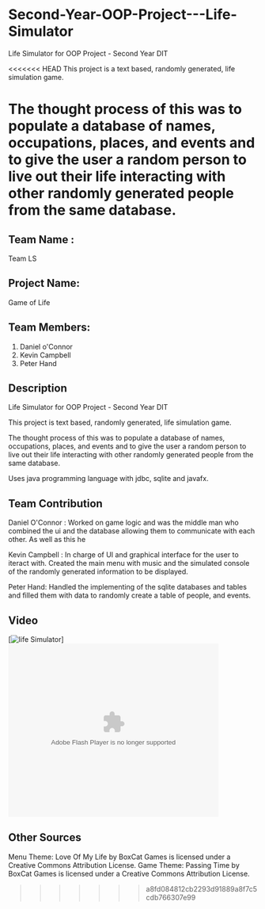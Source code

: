 # Second-Year-OOP-Project---Life-Simulator
Life Simulator for OOP Project - Second Year DIT

<<<<<<< HEAD
This project is a text based, randomly generated, life simulation game.

The thought process of this was to populate a database of names, occupations, places, and events and to give the user a random person to live out their life interacting with other randomly generated people from the same database.
=======
Team Name :
-----------
Team LS

Project Name: 
------------
Game of Life

Team Members:
-------------
1) Daniel o'Connor
2) Kevin Campbell
3) Peter Hand

Description
-----------
Life Simulator for OOP Project - Second Year DIT

This project is text based, randomly generated, life simulation game.

The thought process of this was to populate a database of names, occupations, places, and events and to give the user a random person to live out their life interacting with other randomly generated people from the same database.

Uses java programming language with jdbc, sqlite and javafx.

Team Contribution
-----------------
Daniel O'Connor :
Worked on game logic and was the middle man who combined the ui and the database allowing them to communicate with each other. As well as this he 

Kevin Campbell :
In charge of UI and graphical interface for the user to iteract with. Created the main menu with music and the simulated console of the randomly generated information to be displayed.

Peter Hand:
Handled the implementing of the sqlite databases and tables and filled them with data to randomly create a table of people, and events.

Video
------
[![life Simulator](https://img.youtube.com/vi/6EsPLDrCmL8/0.jpg)]
  <embed src="https://www.youtube.com/watch?v=6EsPLDrCmL8"
         type="application/x-shockwave-flash"
         wmode="transparent" width="425" height="350" />



Other Sources
-------------
Menu Theme:
Love Of My Life by BoxCat Games is licensed under a Creative Commons Attribution License. 
Game Theme:
Passing Time by BoxCat Games is licensed under a Creative Commons Attribution License.
>>>>>>> a8fd084812cb2293d91889a8f7c5cdb766307e99
